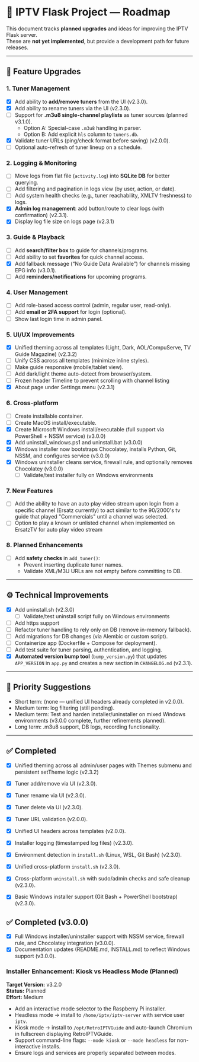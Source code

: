 # 📌 IPTV Flask Project — Roadmap

This document tracks **planned upgrades** and ideas for improving the IPTV Flask server.  
These are **not yet implemented**, but provide a development path for future releases.

---

## 🔮 Feature Upgrades

### 1. Tuner Management
- [x] Add ability to **add/remove tuners** from the UI (v2.3.0).
- [x] Add ability to rename tuners via the UI (v2.3.0).  
- [ ] Support for **.m3u8 single-channel playlists** as tuner sources (planned v3.1.0).  
  - Option A: Special-case `.m3u8` handling in parser.  
  - Option B: Add explicit `hls` column to `tuners.db`.  
- [x] Validate tuner URLs (ping/check format before saving) (v2.0.0).  
- [ ] Optional auto-refresh of tuner lineup on a schedule.

### 2. Logging & Monitoring
- [ ] Move logs from flat file (`activity.log`) into **SQLite DB** for better querying.  
- [ ] Add filtering and pagination in logs view (by user, action, or date).  
- [ ] Add system health checks (e.g., tuner reachability, XMLTV freshness) to logs.  
- [x] **Admin log management**: add button/route to clear logs (with confirmation) (v2.3.1).
- [x] Display log file size on logs page (v2.3.1)

### 3. Guide & Playback
- [ ] Add **search/filter box** to guide for channels/programs.  
- [ ] Add ability to set **favorites** for quick channel access.  
- [x] Add fallback message (“No Guide Data Available”) for channels missing EPG info (v3.0.1).  
- [ ] Add **reminders/notifications** for upcoming programs.  

### 4. User Management
- [ ] Add role-based access control (admin, regular user, read-only).  
- [ ] Add **email or 2FA support** for login (optional).  
- [ ] Show last login time in admin panel.  

### 5. UI/UX Improvements
- [x] Unified theming across all templates (Light, Dark, AOL/CompuServe, TV Guide Magazine) (v2.3.2)
- [ ] Unify CSS across all templates (minimize inline styles).  
- [ ] Make guide responsive (mobile/tablet view).  
- [ ] Add dark/light theme auto-detect from browser/system.  
- [ ] Frozen header Timeline to prevent scrolling with channel listing
- [x] About page under Settings menu (v2.3.1)

### 6. Cross-platform
- [ ] Create installable container.  
- [ ] Create MacOS install/executable.
- [x] Create Microsoft Windows install/executable (full support via PowerShell + NSSM service) (v3.0.0)
- [x] Add uninstall_windows.ps1 and uninstall.bat (v3.0.0)
- [x] Windows installer now bootstraps Chocolatey, installs Python, Git, NSSM, and configures service (v3.0.0)
- [x] Windows uninstaller cleans service, firewall rule, and optionally removes Chocolatey (v3.0.0)  
  - [ ] Validate/test installer fully on Windows environments

### 7. New Features
- [ ] Add the ability to have an auto play video stream upon login from a specific channel (Ersatz currently) to act similar to the 90/2000's tv guide that played "Commercials" until a channel was selected.  
- [ ] Option to play a known or unlisted channel when implemented on ErsatzTV for auto play video stream

### 8. Planned Enhancements
- [ ] Add **safety checks** in `add_tuner()`:
  - Prevent inserting duplicate tuner names.
  - Validate XML/M3U URLs are not empty before committing to DB.

---

## ⚙️ Technical Improvements
- [x] Add uninstall.sh (v2.3.0)  
  - [ ] Validate/test uninstall script fully on Windows environments
- [ ] Add https support  
- [ ] Refactor tuner handling to rely only on DB (remove in-memory fallback).  
- [ ] Add migrations for DB changes (via Alembic or custom script).  
- [ ] Containerize app (Dockerfile + Compose for deployment).  
- [ ] Add test suite for tuner parsing, authentication, and logging.  
- [x] **Automated version bump tool** (`bump_version.py`) that updates `APP_VERSION` in `app.py` and creates a new section in `CHANGELOG.md` (v2.3.1).  

---

## 📅 Priority Suggestions
- Short term: (none — unified UI headers already completed in v2.0.0).  
- Medium term: log filtering (still pending).  
- Medium term: Test and harden installer/uninstaller on mixed Windows environments (v3.0.0 complete, further refinements planned).  
- Long term: .m3u8 support, DB logs, recording functionality.  

---

## ✅ Completed
- [x] Unified theming across all admin/user pages with Themes submenu and persistent setTheme logic (v2.3.2)
- [x] Tuner add/remove via UI (v2.3.0).  
- [x] Tuner rename via UI (v2.3.0).  
- [x] Tuner delete via UI (v2.3.0).  
- [x] Tuner URL validation (v2.0.0).  
- [x] Unified UI headers across templates (v2.0.0).  
- [x] Installer logging (timestamped log files) (v2.3.0).  
- [x] Environment detection in `install.sh` (Linux, WSL, Git Bash) (v2.3.0).  
- [x] Unified cross-platform `install.sh` (v2.3.0).  
- [x] Cross-platform `uninstall.sh` with sudo/admin checks and safe cleanup (v2.3.0).  
- [x] Basic Windows installer support (Git Bash + PowerShell bootstrap) (v2.3.0).  



## ✅ Completed (v3.0.0)
- [x] Full Windows installer/uninstaller support with NSSM service, firewall rule, and Chocolatey integration (v3.0.0).
- [x] Documentation updates (README.md, INSTALL.md) to reflect Windows support (v3.0.0).

### Installer Enhancement: Kiosk vs Headless Mode (Planned)
**Target Version:** v3.2.0  
**Status:** Planned  
**Effort:** Medium  

- Add an interactive mode selector to the Raspberry Pi installer.
- Headless mode → install to `/home/iptv/iptv-server` with service user `iptv`.
- Kiosk mode → install to `/opt/RetroIPTVGuide` and auto-launch Chromium in fullscreen displaying RetroIPTVGuide.
- Support command-line flags: `--mode kiosk` or `--mode headless` for non-interactive installs.
- Ensure logs and services are properly separated between modes.

